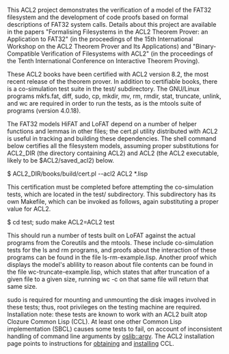 This ACL2 project demonstrates the verification of a model of the
FAT32 filesystem and the development of code proofs based on formal
descriptions of FAT32 system calls. Details about this project are
available in the papers "Formalising Filesystems in the ACL2 Theorem
Prover: an Application to FAT32" (in the proceedings of the 15th
International Workshop on the ACL2 Theorem Prover and Its
Applications) and "Binary-Compatible Verification of Filesystems with
ACL2" (in the proceedings of the Tenth International Conference on
Interactive Theorem Proving).

These ACL2 books have been certified with ACL2 version 8.2, the most
recent release of the theorem prover. In addition to certifiable
books, there is a co-simulation test suite in the test/
subdirectory. The GNU/Linux programs mkfs.fat, diff, sudo, cp, mkdir,
mv, rm, rmdir, stat, truncate, unlink, and wc are required in order to
run the tests, as is the mtools suite of programs (version 4.0.18).

The FAT32 models HiFAT and LoFAT depend on a number of helper
functions and lemmas in other files; the cert.pl utility distributed
with ACL2 is useful in tracking and building these dependencies. The
shell command below certifies all the filesystem models, assuming
proper substitutions for ACL2_DIR (the directory containing ACL2) and
ACL2 (the ACL2 executable, likely to be $ACL2/saved_acl2) below.

$ ACL2_DIR/books/build/cert.pl --acl2 ACL2 *.lisp

This certification must be completed before attempting the co-simulation
tests, which are located in the test/ subdirectory. This subdirectory
has its own Makefile, which can be invoked as follows, again
substituting a proper value for ACL2.

$ cd test; sudo make ACL2=ACL2 test

This should run a number of tests built on LoFAT against the actual
programs from the Coreutils and the mtools. These include
co-simulation tests for the ls and rm programs, and proofs about the
interaction of these programs can be found in the file
ls-rm-example.lisp. Another proof which displays the model's ablility
to reason about file contents can be found in the file
wc-truncate-example.lisp, which states that after truncation of a
given file to a given size, running wc -c on that same file will
return that same size.

sudo is required for mounting and unmounting the disk images involved
in these tests; thus, root privileges on the testing machine are
required. Installation note: these tests are known to work with an ACL2 built atop
Clozure Common Lisp (CCL). At least one other Common Lisp
implementation (SBCL) causes some tests to fail, on account of
inconsistent handling of command line arguments by
[oslib::argv](http://www.cs.utexas.edu/users/moore/acl2/manuals/current/manual/?topic=OSLIB____ARGV). The
ACL2 installation page points to instructions for
[obtaining](http://www.cs.utexas.edu/users/moore/acl2/v8-1/HTML/installation/requirements.html#Obtaining-CCL)
and
[installing](http://www.cs.utexas.edu/users/moore/acl2/v8-1/HTML/installation/ccl.html)
CCL.